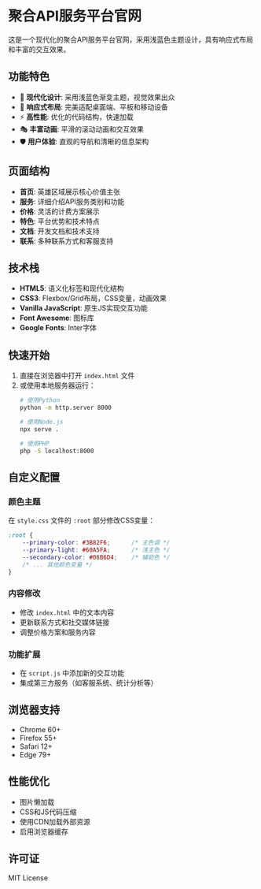 # 聚合API服务平台官网

这是一个现代化的聚合API服务平台官网，采用浅蓝色主题设计，具有响应式布局和丰富的交互效果。

## 功能特色

- 🎨 **现代化设计**: 采用浅蓝色渐变主题，视觉效果出众
- 📱 **响应式布局**: 完美适配桌面端、平板和移动设备
- ⚡ **高性能**: 优化的代码结构，快速加载
- 🎭 **丰富动画**: 平滑的滚动动画和交互效果
- 🛡️ **用户体验**: 直观的导航和清晰的信息架构

## 页面结构

- **首页**: 英雄区域展示核心价值主张
- **服务**: 详细介绍API服务类别和功能
- **价格**: 灵活的计费方案展示
- **特色**: 平台优势和技术特点
- **文档**: 开发文档和技术支持
- **联系**: 多种联系方式和客服支持

## 技术栈

- **HTML5**: 语义化标签和现代化结构
- **CSS3**: Flexbox/Grid布局，CSS变量，动画效果
- **Vanilla JavaScript**: 原生JS实现交互功能
- **Font Awesome**: 图标库
- **Google Fonts**: Inter字体

## 快速开始

1. 直接在浏览器中打开 `index.html` 文件
2. 或使用本地服务器运行：
   ```bash
   # 使用Python
   python -m http.server 8000
   
   # 使用Node.js
   npx serve .
   
   # 使用PHP
   php -S localhost:8000
   ```

## 自定义配置

### 颜色主题
在 `style.css` 文件的 `:root` 部分修改CSS变量：

```css
:root {
    --primary-color: #3B82F6;      /* 主色调 */
    --primary-light: #60A5FA;      /* 浅主色 */
    --secondary-color: #06B6D4;    /* 辅助色 */
    /* ... 其他颜色变量 */
}
```

### 内容修改
- 修改 `index.html` 中的文本内容
- 更新联系方式和社交媒体链接
- 调整价格方案和服务内容

### 功能扩展
- 在 `script.js` 中添加新的交互功能
- 集成第三方服务（如客服系统、统计分析等）

## 浏览器支持

- Chrome 60+
- Firefox 55+
- Safari 12+
- Edge 79+

## 性能优化

- 图片懒加载
- CSS和JS代码压缩
- 使用CDN加载外部资源
- 启用浏览器缓存

## 许可证

MIT License
